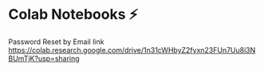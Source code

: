# Colab Notebooks ⚡
Password Reset by Email link  
https://colab.research.google.com/drive/1n31cWHbyZ2fyxn23FUn7Uu8i3NBUmTjK?usp=sharing
